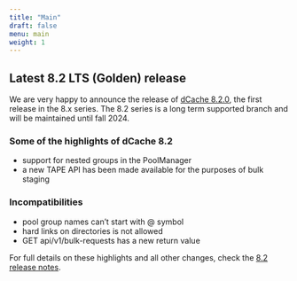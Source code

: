 ```yaml
---
title: "Main"
draft: false
menu: main
weight: 1
---
```


## Latest 8.2 LTS (Golden) release

We are very happy to announce the release of [dCache 8.2.0][1], the first release in the 8.x series.
The 8.2 series is a long term supported branch and will be maintained until fall 2024.

### Some of the highlights of dCache 8.2

- support for nested groups in the PoolManager
- a new TAPE API has been made available for the purposes of bulk staging

### Incompatibilities

- pool group names can’t start with @ symbol
- hard links on directories is not allowed
- GET api/v1/bulk-requests has a new return value

For full details on these highlights and all other changes, check the [8.2 release notes][2].

[1]: https://www.dcache.org/old/downloads/1.9/index.shtml#server-8.2
[2]: https://www.dcache.org/old/downloads/1.9/release-notes-8.2.shtml
